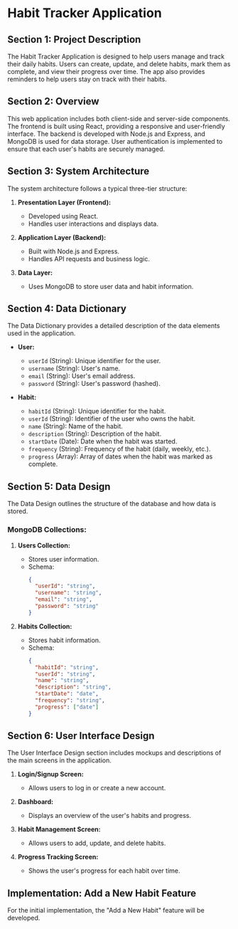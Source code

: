 # Habit Tracker Application

## Section 1: Project Description
The Habit Tracker Application is designed to help users manage and track their daily habits. Users can create, update, and delete habits, mark them as complete, and view their progress over time. The app also provides reminders to help users stay on track with their habits.

## Section 2: Overview
This web application includes both client-side and server-side components. The frontend is built using React, providing a responsive and user-friendly interface. The backend is developed with Node.js and Express, and MongoDB is used for data storage. User authentication is implemented to ensure that each user's habits are securely managed.

## Section 3: System Architecture
The system architecture follows a typical three-tier structure:

1. **Presentation Layer (Frontend):**
   - Developed using React.
   - Handles user interactions and displays data.

2. **Application Layer (Backend):**
   - Built with Node.js and Express.
   - Handles API requests and business logic.

3. **Data Layer:**
   - Uses MongoDB to store user data and habit information.

## Section 4: Data Dictionary
The Data Dictionary provides a detailed description of the data elements used in the application.

- **User:**
  - `userId` (String): Unique identifier for the user.
  - `username` (String): User's name.
  - `email` (String): User's email address.
  - `password` (String): User's password (hashed).

- **Habit:**
  - `habitId` (String): Unique identifier for the habit.
  - `userId` (String): Identifier of the user who owns the habit.
  - `name` (String): Name of the habit.
  - `description` (String): Description of the habit.
  - `startDate` (Date): Date when the habit was started.
  - `frequency` (String): Frequency of the habit (daily, weekly, etc.).
  - `progress` (Array): Array of dates when the habit was marked as complete.

## Section 5: Data Design
The Data Design outlines the structure of the database and how data is stored.

### MongoDB Collections:
1. **Users Collection:**
   - Stores user information.
   - Schema:
     ```json
     {
       "userId": "string",
       "username": "string",
       "email": "string",
       "password": "string"
     }
     ```

2. **Habits Collection:**
   - Stores habit information.
   - Schema:
     ```json
     {
       "habitId": "string",
       "userId": "string",
       "name": "string",
       "description": "string",
       "startDate": "date",
       "frequency": "string",
       "progress": ["date"]
     }
     ```

## Section 6: User Interface Design
The User Interface Design section includes mockups and descriptions of the main screens in the application.

1. **Login/Signup Screen:**
   - Allows users to log in or create a new account.

2. **Dashboard:**
   - Displays an overview of the user's habits and progress.

3. **Habit Management Screen:**
   - Allows users to add, update, and delete habits.

4. **Progress Tracking Screen:**
   - Shows the user's progress for each habit over time.

## Implementation: Add a New Habit Feature
For the initial implementation, the "Add a New Habit" feature will be developed.
